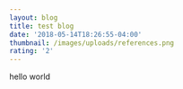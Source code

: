 ```yaml
---
layout: blog
title: test blog
date: '2018-05-14T18:26:55-04:00'
thumbnail: /images/uploads/references.png
rating: '2'
---
```

hello world
